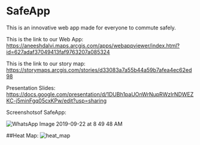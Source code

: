 # SafeApp

This is an innovative web app made for everyone to commute safely. 

This is the link to our Web App:
https://aneeshdalvi.maps.arcgis.com/apps/webappviewer/index.html?id=627adaf37049413faf9763207a085324

This is the link to our story map:
https://storymaps.arcgis.com/stories/d33083a7a55b44a59b7afea4ec62ed98

Presentation Slides: https://docs.google.com/presentation/d/1DUBh1paUOnWrNupRWzIrNDWEZKC-j5minFgq05cxKPw/edit?usp=sharing

Screenshotsof SafeApp:

![WhatsApp Image 2019-09-22 at 8 49 48 AM](https://user-images.githubusercontent.com/43055292/65390760-7c8ac900-dd16-11e9-99ce-98888afdc570.jpeg)



##Heat Map:
![heat_map](https://user-images.githubusercontent.com/39944188/65390816-bf4ca100-dd16-11e9-808f-fc26bd1d3274.jpg)
